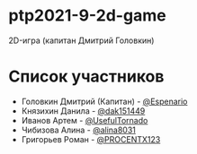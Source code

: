 # ptp2021-9-2d-game
2D-игра (капитан Дмитрий Головкин)
# Список участников
* Головкин Дмитрий (Капитан) - <a href=https://github.com/Espenario> @Espenario </a>
* Князихин Данила - <a href=https://github.com/dak151449> @dak151449 </a>
* Иванов Артем - <a href=https://github.com/UsefulTornado> @UsefulTornado </a>
* Чибизова Алина - <a href=https://github.com/alina8031> @alina8031 </a>
* Григорьев Роман - <a href=https://github.com/PROCENTX123> @PROCENTX123 </a>

